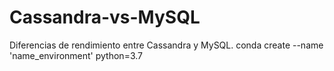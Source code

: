 # Cassandra-vs-MySQL
Diferencias de rendimiento entre Cassandra y MySQL.
conda create --name 'name_environment' python=3.7
